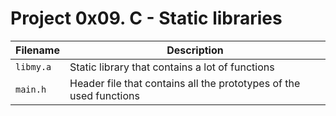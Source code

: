 # Project 0x09. C - Static libraries

| Filename | Description |
| -------- | ----------- |
| `libmy.a` | Static library that contains a lot of functions |
| `main.h` | Header file that contains all the prototypes of the used functions |
